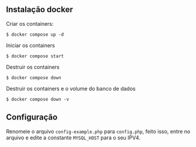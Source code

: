 ## Instalação docker

Criar os containers:
```
$ docker compose up -d
```

Iniciar os containers
```
$ docker compose start
```

Destruir os containers
```
$ docker compose down
```
Destruir os containers e o volume do banco de dados
```
$ docker compose down -v
```

## Configuração
Renomeie o arquivo `config-example.php` para `config.php`, feito isso, entre no arquivo e edite a constante `MYSQL_HOST` para o seu IPV4.